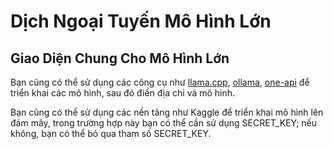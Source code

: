 # Dịch Ngoại Tuyến Mô Hình Lớn

## Giao Diện Chung Cho Mô Hình Lớn

Bạn cũng có thể sử dụng các công cụ như [llama.cpp](https://github.com/ggerganov/llama.cpp), [ollama](https://github.com/ollama/ollama), [one-api](https://github.com/songquanpeng/one-api) để triển khai các mô hình, sau đó điền địa chỉ và mô hình.

Bạn cũng có thể sử dụng các nền tảng như Kaggle để triển khai mô hình lên đám mây, trong trường hợp này bạn có thể cần sử dụng SECRET_KEY; nếu không, bạn có thể bỏ qua tham số SECRET_KEY.
